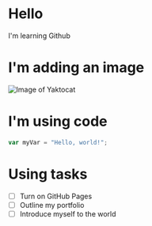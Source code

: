 # Hello
I'm learning Github
# I'm adding an image
![Image of Yaktocat](https://octodex.github.com/images/yaktocat.png)
# I'm using code
``` javascript
var myVar = "Hello, world!";
```
# Using tasks
- [ ] Turn on GitHub Pages
- [ ] Outline my portfolio
- [ ] Introduce myself to the world
